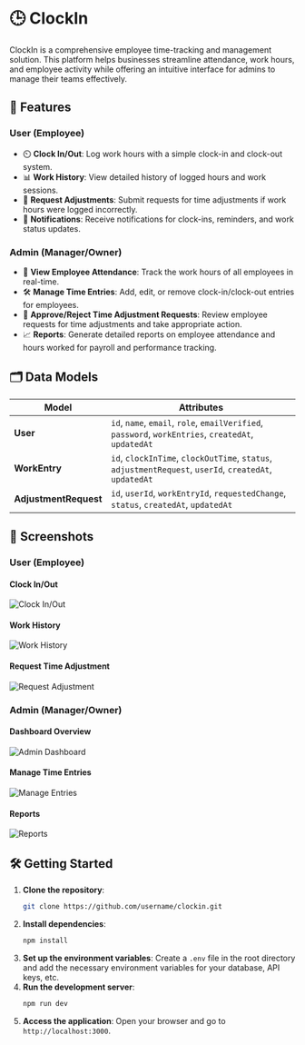 # 🕒 ClockIn

ClockIn is a comprehensive employee time-tracking and management solution. This platform helps businesses streamline attendance, work hours, and employee activity while offering an intuitive interface for admins to manage their teams effectively.

## 🚀 Features

### User (Employee)
- ⏲️ **Clock In/Out**: Log work hours with a simple clock-in and clock-out system.
- 📊 **Work History**: View detailed history of logged hours and work sessions.
- 📝 **Request Adjustments**: Submit requests for time adjustments if work hours were logged incorrectly.
- 🔔 **Notifications**: Receive notifications for clock-ins, reminders, and work status updates.
  
### Admin (Manager/Owner)
- 📅 **View Employee Attendance**: Track the work hours of all employees in real-time.
- 🛠️ **Manage Time Entries**: Add, edit, or remove clock-in/clock-out entries for employees.
- 🔄 **Approve/Reject Time Adjustment Requests**: Review employee requests for time adjustments and take appropriate action.
- 📈 **Reports**: Generate detailed reports on employee attendance and hours worked for payroll and performance tracking.

## 🗂️ Data Models

| Model                | Attributes                                                                                  |
|----------------------|---------------------------------------------------------------------------------------------|
| **User**             | `id`, `name`, `email`, `role`, `emailVerified`, `password`, `workEntries`, `createdAt`, `updatedAt` |
| **WorkEntry**        | `id`, `clockInTime`, `clockOutTime`, `status`, `adjustmentRequest`, `userId`, `createdAt`, `updatedAt` |
| **AdjustmentRequest** | `id`, `userId`, `workEntryId`, `requestedChange`, `status`, `createdAt`, `updatedAt`        |

## 📸 Screenshots

### User (Employee)
#### Clock In/Out
![Clock In/Out](public/img/clockin.jpg)

#### Work History
![Work History](public/img/workhistory.jpg)

#### Request Time Adjustment
![Request Adjustment](public/img/requestadjustment.jpg)

### Admin (Manager/Owner)
#### Dashboard Overview
![Admin Dashboard](public/img/admindashboard.jpg)

#### Manage Time Entries
![Manage Entries](public/img/manageentries.jpg)

#### Reports
![Reports](public/img/reports.jpg)

## 🛠️ Getting Started

1. **Clone the repository**:
   ```bash
   git clone https://github.com/username/clockin.git
   ```
2. **Install dependencies**:
   ```bash
   npm install
   ```
3. **Set up the environment variables**:
   Create a `.env` file in the root directory and add the necessary environment variables for your database, API keys, etc.
5. **Run the development server**:
   ```bash
   npm run dev
   ```
6. **Access the application**:
   Open your browser and go to `http://localhost:3000`.
